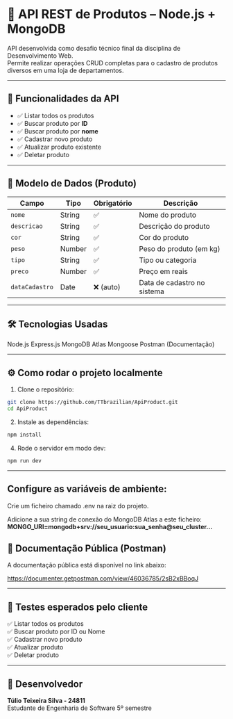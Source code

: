 # 🛒 API REST de Produtos – Node.js + MongoDB

API desenvolvida como desafio técnico final da disciplina de Desenvolvimento Web.  
Permite realizar operações CRUD completas para o cadastro de produtos diversos em uma loja de departamentos.

---

## 🧠 Funcionalidades da API

- ✅ Listar todos os produtos  
- ✅ Buscar produto por **ID**  
- ✅ Buscar produto por **nome**  
- ✅ Cadastrar novo produto  
- ✅ Atualizar produto existente  
- ✅ Deletar produto  

---

## 🧾 Modelo de Dados (Produto)

| Campo         | Tipo     | Obrigatório | Descrição                      |
|---------------|----------|-------------|--------------------------------|
| `nome`        | String   | ✅           | Nome do produto                |
| `descricao`   | String   | ✅           | Descrição do produto           |
| `cor`         | String   | ✅           | Cor do produto                 |
| `peso`        | Number   | ✅           | Peso do produto (em kg)        |
| `tipo`        | String   | ✅           | Tipo ou categoria              |
| `preco`       | Number   | ✅           | Preço em reais                 |
| `dataCadastro`| Date     | ❌ (auto)    | Data de cadastro no sistema    |

---

## 🛠️ Tecnologias Usadas

Node.js
Express.js
MongoDB Atlas
Mongoose
Postman (Documentação)


---

## ⚙️ Como rodar o projeto localmente

1. Clone o repositório:

```bash
git clone https://github.com/TTbrazilian/ApiProduct.git
cd ApiProduct
```

2. Instale as dependências:

```bash
npm install
```

4. Rode o servidor em modo dev:

```bash
npm run dev
```

---

## Configure as variáveis de ambiente:

Crie um ficheiro chamado .env na raiz do projeto.

Adicione a sua string de conexão do MongoDB Atlas a este ficheiro:
**MONGO_URI=mongodb+srv://seu_usuario:sua_senha@seu_cluster...**




## 📑 Documentação Pública (Postman)

A documentação pública está disponível no link abaixo:

   https://documenter.getpostman.com/view/46036785/2sB2xBBoqJ


---

## 🧪 Testes esperados pelo cliente

✅ Listar todos os produtos  
✅ Buscar produto por ID ou Nome  
✅ Cadastrar novo produto  
✅ Atualizar produto  
✅ Deletar produto

---

## 👤 Desenvolvedor

**Túlio Teixeira Silva - 24811**  
Estudante de Engenharia de Software 5º semestre
